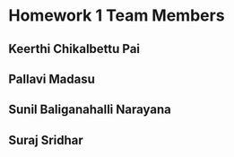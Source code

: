 # Homework 1 Team Members 

  ## Keerthi Chikalbettu Pai 
  ## Pallavi Madasu 
  ## Sunil Baliganahalli Narayana
  ## Suraj Sridhar
